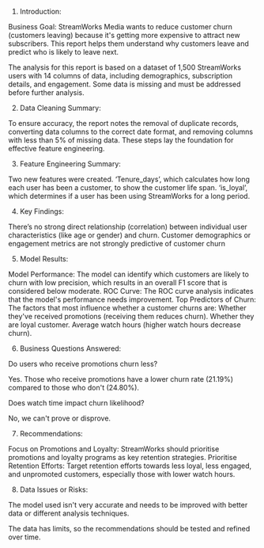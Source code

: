 1. Introduction:

Business Goal: StreamWorks Media wants to reduce customer churn (customers leaving) because it's getting more expensive to attract new subscribers. This report helps them understand why customers leave and predict who is likely to leave next.


The analysis for this report is based on a dataset of 1,500 StreamWorks users with 14 columns of data, including demographics, subscription details, and engagement. Some data is missing and must be addressed before further analysis.

2. Data Cleaning Summary:

To ensure accuracy, the report notes the removal of duplicate records, converting data columns to the correct date format, and removing columns with less than 5% of missing data. These steps lay the foundation for effective feature engineering.

3. Feature Engineering Summary:

Two new features were created. ‘Tenure_days’, which calculates how long each user has been a customer, to show the customer life span. ‘is_loyal’, which determines if a user has been using StreamWorks for a long period.

4. Key Findings:

There’s no strong direct relationship (correlation) between individual user characteristics (like age or gender) and churn.
Customer demographics or engagement metrics are not strongly predictive of customer churn

5. Model Results:

Model Performance: The model can identify which customers are likely to churn with low precision, which results in an overall F1 score that is considered below moderate.
ROC Curve: The ROC curve analysis indicates that the model's performance needs improvement.
Top Predictors of Churn: The factors that most influence whether a customer churns are:
Whether they've received promotions (receiving them reduces churn).
Whether they are loyal customer.
Average watch hours (higher watch hours decrease churn).

6. Business Questions Answered:

Do users who receive promotions churn less?

 Yes. Those who receive promotions have a lower churn rate (21.19%) compared to those who don't (24.80%).

Does watch time impact churn likelihood?

 No, we can't prove or disprove.

7. Recommendations:

Focus on Promotions and Loyalty: StreamWorks should prioritise promotions and loyalty programs as key retention strategies.
Prioritise Retention Efforts: Target retention efforts towards less loyal, less engaged, and unpromoted customers, especially those with lower watch hours.

8. Data Issues or Risks:

The model used isn't very accurate and needs to be improved with better data or different analysis techniques.

The data has limits, so the recommendations should be tested and refined over time.
